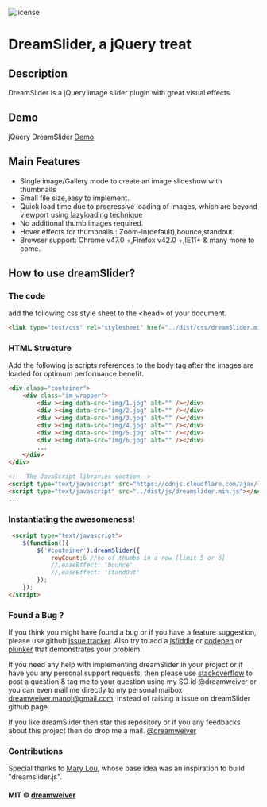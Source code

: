 ![license](https://img.shields.io/badge/license-MIT-blue.svg)

DreamSlider, a jQuery treat
=============

Description
----------------
DreamSlider is a jQuery image slider plugin with great visual effects.

Demo
----------------
jQuery DreamSlider [Demo](https://dreamweiver.github.io/dreamSlider/)

Main Features
----------------
+    Single image/Gallery mode to create an image slideshow with thumbnails
+    Small file size,easy to implement.
+    Quick load time due to progressive loading of images, which are beyond viewport using lazyloading technique
+    No additional thumb images required.
+    Hover effects for thumbnails : Zoom-in(default),bounce,standout.
+    Browser support: Chrome v47.0 +,Firefox v42.0 +,IE11+ & many more to come.

How to use dreamSlider?
--------------------

### The code ###
add the following css style sheet to the &lt;head&gt; of your document.
```html
<link type="text/css" rel="stylesheet" href="../dist/css/dreamSlider.min.css" />
```

### HTML Structure ###
Add the following js scripts references to the body tag after the images are loaded for optimum performance benefit.
```html
<div class="container">
    <div class="im_wrapper">
        <div ><img data-src="img/1.jpg" alt="" /></div>
        <div ><img data-src="img/2.jpg" alt="" /></div>
        <div ><img data-src="img/3.jpg" alt="" /></div>
        <div ><img data-src="img/4.jpg" alt="" /></div>
        <div ><img data-src="img/5.jpg" alt="" /></div>
        <div ><img data-src="img/6.jpg" alt="" /></div>
        ...
    </div>
</div>

<!-- The JavaScript libraries section-->
<script type="text/javascript" src="https://cdnjs.cloudflare.com/ajax/libs/jquery/3.1.1/jquery.min.js"></script>
<script type="text/javascript" src="../dist/js/dreamslider.min.js"></script>
...
```

### Instantiating the awesomeness! ###
```html
 <script type="text/javascript">
    $(function(){
        $('#container').dreamSlider({
            rowCount:6 //no of thumbs in a row [limit 5 or 6] 
            //,easeEffect: 'bounce'
            //,easeEffect: 'standOut'
        });
    });
</script>
```

### Found a Bug ? ###
If you think you might have found a bug or if you have a feature suggestion, please use github [issue tracker](https://github.com/dreamweiver/dreamSlider/issues/new). Also try to add a [jsfiddle](http://jsfiddle.net) or [codepen](http://codepen.io) or [plunker](http://http://plnkr.co) that demonstrates your problem.

If you need any help with implementing dreamSlider in your project or if have you any personal support requests, then please use [stackoverflow](https://stackoverflow.com/) to post a question & tag me to your question using my SO id @dreamweiver or you can even mail me directly to my personal maibox dreamweiver.manoj@gmail.com, instead of raising a issue on dreamSlider github page.

If you like dreamSlider then star this repository or if you any feedbacks about this project then do drop me a mail.
[@dreamweiver](mailto:dreamweiver.manoj@gmail.com)

### Contributions ###
Special thanks to [Mary Lou](http://tympanus.net/codrops/author/crnacura/), whose base idea was an inspiration to build "dreamslider.js".

#### MIT © [dreamweiver](http://stackoverflow.com/users/1677272/dreamweiver)

